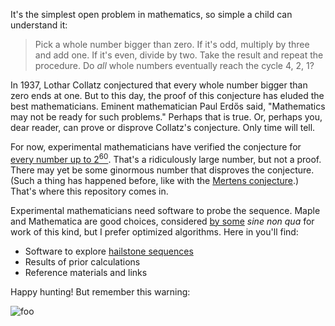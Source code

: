 It's the simplest open problem in mathematics, so simple a child can understand it:

> Pick a whole number bigger than zero. If it's odd, multiply by three and add one. If it's even, divide by two. Take the result and repeat the procedure. Do *all* whole numbers eventually reach the cycle 4, 2, 1?

In 1937, Lothar Collatz conjectured that every whole number bigger than zero ends at one. But to this day, the proof of this conjecture has eluded the best mathematicians. Eminent mathematician Paul Erdős said, "Mathematics may not be ready for such problems." Perhaps that is true. Or, perhaps you, dear reader, can prove or disprove Collatz's conjecture. Only time will tell.

For now, experimental mathematicians have verified the conjecture for [every number up to 2<sup>60</sup>](http://www.ericr.nl/wondrous/). That's a ridiculously large number, but not a proof. There may yet be some ginormous number that disproves the conjecture. (Such a thing has happened before, like with the [Mertens conjecture](https://en.wikipedia.org/wiki/Mertens_conjecture).) That's where this repository comes in.

Experimental mathematicians need software to probe the sequence. Maple and Mathematica are good choices, considered [by some](http://www-personal.ksu.edu/~kconrow/newpapr2.pdf) *sine non qua* for work of this kind, but I prefer optimized algorithms. Here in you'll find:

* Software to explore [hailstone sequences](http://mathworld.wolfram.com/HailstoneNumber.html)
* Results of prior calculations
* Reference materials and links

Happy hunting! But remember this warning:

![foo](https://imgs.xkcd.com/comics/collatz_conjecture.png)
